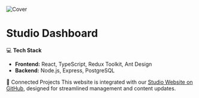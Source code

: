 ![Cover](https://github.com/user-attachments/assets/ea2c8367-bd6b-48a3-80c9-53bdce050f5c)

# Studio Dashboard

💻 **Tech Stack**  
- **Frontend:** React, TypeScript, Redux Toolkit, Ant Design  
- **Backend:** Node.js, Express, PostgreSQL  

📂 Connected Projects
This website is integrated with our [Studio Website on GitHub](https://github.com/igorator/3mpq-Studio-lite), designed for streamlined management and content updates. 
